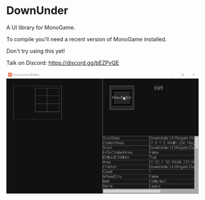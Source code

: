 # DownUnder
A UI library for MonoGame.

To compile you'll need a recent version of MonoGame installed.

Don't try using this yet!

Talk on Discord: https://discord.gg/bEZPvQE

![A dark themed UI](/Images/good_ui4.gif)
